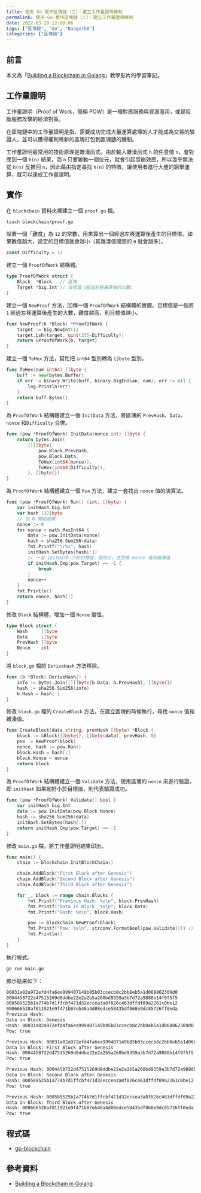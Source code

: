 ```yaml
---
title: 使用 Go 實作區塊鏈（二）：建立工作量證明機制
permalink: 使用-Go-實作區塊鏈（二）：建立工作量證明機制
date: 2022-03-20 22:00:06
tags: ["區塊鏈", "Go", "BadgerDB"]
categories: ["區塊鏈"]
---
```


## 前言

本文為「[Building a Blockchain in Golang]((https://youtu.be/mYlHT9bB6OE))」教學影片的學習筆記。

## 工作量證明

工作量證明（Proof of Work，簡稱 POW）是一種對應服務與資源濫用，或是阻斷服務攻擊的經濟對策。

在區塊鏈中的工作量證明是指，需要成功完成大量運算處理的人才能成為交易的驗證人，並可以獲得權利將新的區塊打包到區塊鏈的機制。

工作量證明最常用的技術原理是雜湊函式。由於輸入雜湊函式 `h` 的任意值 `n`，會對應到一個 `h(n)` 結果，而 `n` 只要變動一個位元，就會引起雪崩效應，所以幾乎無法從 `h(n)` 反推回 `n`，因此藉由指定尋找 `h(n)` 的特徵，讓使用者進行大量的窮舉運算，就可以達成工作量證明。

## 實作

在 `blockchain` 資料夾裡建立一個 `proof.go` 檔。

```BASH
touch blockchain/proof.go
```

設置一個「難度」為 `12` 的常數，用來算出一個經過左移運算後產生的目標值。如果數值越大，設定的目標值就會越小（其雜湊值開頭的 `0` 就會越多）。

```GO
const Difficulty = 12
```

建立一個 `ProofOfWork` 結構體。

```GO
type ProofOfWork struct {
	Block  *Block   // 區塊
	Target *big.Int // 目標值（經過左移運算後的大數）
}
```

建立一個 `NewProof` 方法，回傳一個 `ProofOfWork` 結構體的實體。目標值是一個將 `1` 經過左移運算後產生的大數，難度越高，則目標值越小。

```GO
func NewProof(b *Block) *ProofOfWork {
	target := big.NewInt(1)
	target.Lsh(target, uint(255-Difficulty))
	return &ProofOfWork{b, target}
}
```

建立一個 `ToHex` 方法，幫忙把 `int64` 型別轉為 `[]byte` 型別。

```GO
func ToHex(num int64) []byte {
	buff := new(bytes.Buffer)
	if err := binary.Write(buff, binary.BigEndian, num); err != nil {
		log.Println(err)
	}
	return buff.Bytes()
}
```

為 `ProofOfWork` 結構體建立一個 `InitData` 方法，將區塊的 `PrevHash`、`Data`、`nonce` 和`Difficulty` 合併。

```GO
func (pow *ProofOfWork) InitData(nonce int) []byte {
	return bytes.Join(
		[][]byte{
			pow.Block.PrevHash,
			pow.Block.Data,
			ToHex(int64(nonce)),
			ToHex(int64(Difficulty)),
		}, []byte{})
}
```

為 `ProofOfWork` 結構體建立一個 `Run` 方法，建立一套找出 `nonce` 值的演算法。

```GO
func (pow *ProofOfWork) Run() (int, []byte) {
	var initHash big.Int
	var hash [32]byte
	// 從 0 開始遞增
	nonce := 0
	for nonce < math.MaxInt64 {
		data := pow.InitData(nonce)
		hash = sha256.Sum256(data)
		fmt.Printf("\r%x", hash)
		initHash.SetBytes(hash[:])
		// 一旦 initHash 小於目標值，就停止，並回傳 nonce 值和雜湊值
		if initHash.Cmp(pow.Target) == -1 {
			break
		}
		nonce++
	}
	fmt.Println()
	return nonce, hash[:]
}
```

修改 `Block` 結構體，增加一個 `Nonce` 屬性。

```GO
type Block struct {
	Hash     []byte
	Data     []byte
	PrevHash []byte
	Nonce    int
}
```

將 `block.go` 檔的 `DeriveHash` 方法移除。

```GO
func (b *Block) DeriveHash() {
	info := bytes.Join([][]byte{b.Data, b.PrevHash}, []byte{})
	hash := sha256.Sum256(info)
	b.Hash = hash[:]
}
```

修改 `block.go` 檔的  `CreateBlock` 方法，在建立區塊的時候執行，尋找 `nonce` 值和雜湊值。

```GO
func CreateBlock(data string, prevHash []byte) *Block {
	block := &Block{[]byte{}, []byte(data), prevHash, 0}
	pow := NewProof(block)
	nonce, hash := pow.Run()
	block.Hash = hash[:]
	block.Nonce = nonce
	return block
}
```

為 `ProofOfWork` 結構體建立一個 `Validate` 方法，使用區塊的 `nonce` 來進行驗證，即 `initHash` 如果剛好小於目標值，則代表驗證成功。

```GO
func (pow *ProofOfWork) Validate() bool {
	var initHash big.Int
	data := pow.InitData(pow.Block.Nonce)
	hash := sha256.Sum256(data)
	initHash.SetBytes(hash[:])
	return initHash.Cmp(pow.Target) == -1
}
```

修改 `main.go` 檔，將工作量證明結果印出。

```GO
func main() {
	chain := blockchain.InitBlockChain()

	chain.AddBlock("First Block after Genesis")
	chain.AddBlock("Second Block after Genesis")
	chain.AddBlock("Third Block after Genesis")

	for _, block := range chain.Blocks {
		fmt.Printf("Previous Hash: %x\n", block.PrevHash)
		fmt.Printf("Data in Block: %s\n", block.Data)
		fmt.Printf("Hash: %x\n", block.Hash)

		pow := blockchain.NewProof(block)
		fmt.Printf("Pow: %s\n", strconv.FormatBool(pow.Validate())) // 驗證
		fmt.Println()
	}
}
```

執行程式。

```BASH
go run main.go
```

顯示結果如下：

```BASH
00031a02a972efd4fa6ea999407149b85b03ccecb8c2bb8eb5a1d068862309d0
0004458722d47515269d8ddbe22e2a2b5a260bd9359a3b7d72a9888b14f9f5f5
000589525b1a774b7d1ffcbf471d32eccea3a8f826c463dffdf09a2261c0be12
000666528af011921e9f471b07eb46a4d08edce58435df868e9dc85726ff0eda
Previous Hash:
Data in Block: Genesis
Hash: 00031a02a972efd4fa6ea999407149b85b03ccecb8c2bb8eb5a1d068862309d0
Pow: true

Previous Hash: 00031a02a972efd4fa6ea999407149b85b03ccecb8c2bb8eb5a1d068862309d0
Data in Block: First Block after Genesis
Hash: 0004458722d47515269d8ddbe22e2a2b5a260bd9359a3b7d72a9888b14f9f5f5
Pow: true

Previous Hash: 0004458722d47515269d8ddbe22e2a2b5a260bd9359a3b7d72a9888b14f9f5f5
Data in Block: Second Block after Genesis
Hash: 000589525b1a774b7d1ffcbf471d32eccea3a8f826c463dffdf09a2261c0be12
Pow: true

Previous Hash: 000589525b1a774b7d1ffcbf471d32eccea3a8f826c463dffdf09a2261c0be12
Data in Block: Third Block after Genesis
Hash: 000666528af011921e9f471b07eb46a4d08edce58435df868e9dc85726ff0eda
Pow: true
```

## 程式碼

- [go-blockchain](https://github.com/memochou1993/go-blockchain)

## 參考資料

- [Building a Blockchain in Golang](https://youtu.be/mYlHT9bB6OE)
